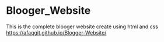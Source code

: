 # Blooger_Website
This is the complete blooger website create using html and css
https://afaqgit.github.io/Blogger-Website/
